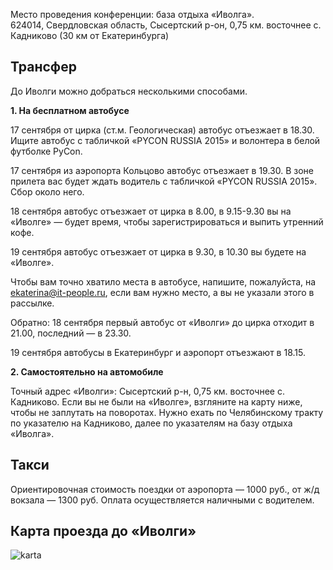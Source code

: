 Место проведения конференции: база отдыха «Иволга».  
624014, Свердловская область, Сысертский р-он, 0,75 км. восточнее с. Кадниково (30 км от Екатеринбурга)


## Трансфер
До Иволги можно добраться несколькими способами.

<b>1. На бесплатном автобусе</b>

17 сентября от цирка (ст.м. Геологическая) автобус отъезжает в 18.30. Ищите автобус с табличкой «PYCON RUSSIA 2015» и волонтера в белой футболке PyCon.

17 сентября из аэропорта Кольцово автобус отъезжает в 19.30. В зоне прилета вас будет ждать водитель с табличкой «PYCON RUSSIA 2015». Сбор около него. 

18 сентября автобус отъезжает от цирка в 8.00, в 9.15-9.30 вы на «Иволге» — будет время, чтобы зарегистрироваться и выпить утренний кофе.

19 сентября автобус отъезжает от цирка в 9.30, в 10.30 вы будете на «Иволге».

Чтобы вам точно хватило места в автобусе, напишите, пожалуйста, на ekaterina@it-people.ru, если вам нужно место, а вы не указали этого в рассылке.

Обратно: 18 сентября первый автобус от «Иволги» до цирка отходит в 21.00, последний  — в  23.30.

19 сентября автобусы в Екатеринбург и аэропорт отъезжают в 18.15.

<b>2. Самостоятельно на автомобиле</b>

Точный адрес «Иволги»: Сысертский р-н, 0,75 км. восточнее с. Кадниково. Если вы не были на «Иволге», взгляните на карту ниже, чтобы не заплутать на поворотах. Нужно ехать по Челябинскому тракту по указателю на Кадниково, далее по указателям на базу отдыха «Иволга».

## Такси
Ориентировочная стоимость поездки от аэропорта — 1000 руб., от ж/д вокзала — 1300 руб. Оплата осуществляется наличными с водителем.


## Карта проезда до «Иволги»
![karta](http://dropbucket.ru/karta) 
